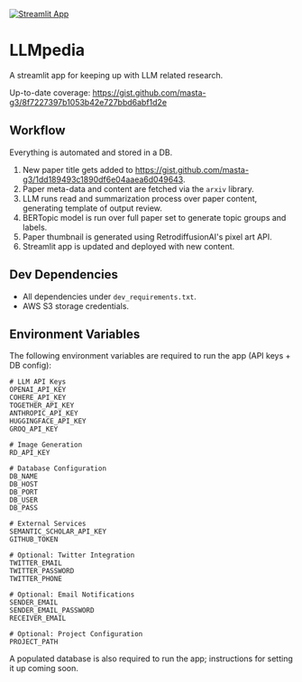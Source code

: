 [![Streamlit App](https://static.streamlit.io/badges/streamlit_badge_black_white.svg)](https://llmpedia.streamlit.app)

# LLMpedia
A streamlit app for keeping up with LLM related research.

Up-to-date coverage: https://gist.github.com/masta-g3/8f7227397b1053b42e727bbd6abf1d2e

## Workflow
Everything is automated and stored in a DB. 
1. New paper title gets added to https://gist.github.com/masta-g3/1dd189493c1890df6e04aaea6d049643.
2. Paper meta-data and content are fetched via the `arxiv` library.
3. LLM runs read and summarization process over paper content, generating template of output review.
4. BERTopic model is run over full paper set to generate topic groups and labels.
5. Paper thumbnail is generated using RetrodiffusionAI's pixel art API.
6. Streamlit app is updated and deployed with new content.

## Dev Dependencies
- All dependencies under `dev_requirements.txt`.
- AWS S3 storage credentials.

## Environment Variables
The following environment variables are required to run the app (API keys + DB config):
```
# LLM API Keys
OPENAI_API_KEY
COHERE_API_KEY
TOGETHER_API_KEY
ANTHROPIC_API_KEY
HUGGINGFACE_API_KEY
GROQ_API_KEY

# Image Generation
RD_API_KEY

# Database Configuration
DB_NAME
DB_HOST
DB_PORT
DB_USER
DB_PASS

# External Services
SEMANTIC_SCHOLAR_API_KEY
GITHUB_TOKEN

# Optional: Twitter Integration
TWITTER_EMAIL
TWITTER_PASSWORD
TWITTER_PHONE

# Optional: Email Notifications
SENDER_EMAIL
SENDER_EMAIL_PASSWORD
RECEIVER_EMAIL

# Optional: Project Configuration
PROJECT_PATH
```

A populated database is also required to run the app; instructions for setting it up coming soon.
